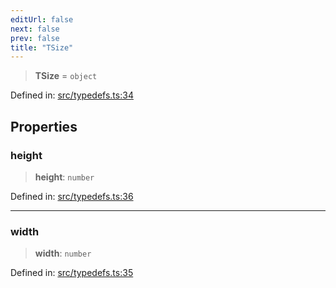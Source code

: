 ```yaml
---
editUrl: false
next: false
prev: false
title: "TSize"
---
```


> **TSize** = `object`

Defined in: [src/typedefs.ts:34](https://github.com/fabricjs/fabric.js/blob/8206f10a405480a7ba988ff6cfdde6412c1f13f8/src/typedefs.ts#L34)

## Properties

### height

> **height**: `number`

Defined in: [src/typedefs.ts:36](https://github.com/fabricjs/fabric.js/blob/8206f10a405480a7ba988ff6cfdde6412c1f13f8/src/typedefs.ts#L36)

***

### width

> **width**: `number`

Defined in: [src/typedefs.ts:35](https://github.com/fabricjs/fabric.js/blob/8206f10a405480a7ba988ff6cfdde6412c1f13f8/src/typedefs.ts#L35)
